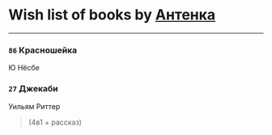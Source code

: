 # Wish list of books by [Антенка](https://plus.google.com/u/0/118158645037334943900/)
---

### `86` Красношейка
Ю Нёсбе

### `27` Джекаби
Уильям Риттер
> (4в1 + рассказ)

